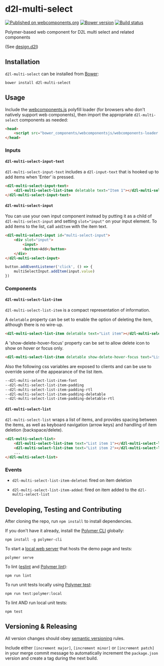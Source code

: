 # d2l-multi-select
[![Published on webcomponents.org](https://img.shields.io/badge/webcomponents.org-published-blue.svg)](https://www.webcomponents.org/element/BrightspaceUI/multi-select)
[![Bower version][bower-image]][bower-url]
[![Build status][ci-image]][ci-url]

Polymer-based web component for D2L multi select and related components

(See [design.d2l][design.d2l-url])

## Installation

`d2l-multi-select` can be installed from [Bower][bower-url]:
```shell
bower install d2l-multi-select
```

## Usage

Include the [webcomponents.js](http://webcomponents.org/polyfills/) polyfill loader (for browsers who don't natively support web components), then import the appropriate `d2l-multi-select` components as needed:

```html
<head>
	<script src="bower_components/webcomponentsjs/webcomponents-loader.js"></script>
</head>
```

### Inputs

#### `d2l-multi-select-input-text`

`d2l-multi-select-input-text` includes a `d2l-input-text` that is hooked up to add items when 'Enter' is pressed.

<!---
```
<custom-element-demo>
  <template>
    <script src="../webcomponentsjs/webcomponents-loader.js"></script>
    <link rel="import" href="../d2l-typography/d2l-typography.html">
    <link rel="import" href="d2l-multi-select-input-text.html">
    <link rel="import" href="d2l-multi-select-list-item.html">
    <custom-style include="d2l-typography">
      <style is="custom-style" include="d2l-typography"></style>
    </custom-style>
    <style>
      html {
        font-size: 20px;
        font-family: 'Lato', 'Lucida Sans Unicode', 'Lucida Grande', sans-serif;
      }
    </style>
    <next-code-block></next-code-block>
  </template>
</custom-element-demo>
```
-->
```html
<d2l-multi-select-input-text>
	<d2l-multi-select-list-item deletable text="Item 1"></d2l-multi-select-list-item>
</d2l-multi-select-input-text>
```

#### `d2l-multi-select-input`

You can use your own input component instead by putting it as a child of `d2l-multi-select-input` and setting `slot="input"` on your input element. To add items to the list, call `addItem` with the item text.

```html
<d2l-multi-select-input id="multi-select-input">
	<div slot="input">
		<input>
		<button>Add</button>
	</div>
</d2l-multi-select-input>
```

```js
button.addEventListener('click', () => {
	multiSelectInput.addItem(input.value)
})
```

### Components

#### `d2l-multi-select-list-item`

`d2l-multi-select-list-item` is a compact representation of information.

A `deletable` property can be set to enable the option of deleting the item, although there is no wire-up.
```html
<d2l-multi-select-list-item deletable text="List item"></d2l-multi-select-list-item>
```
A 'show-delete-hover-focus' property can be set to allow delete icon to show on hover or focus only.
```html
<d2l-multi-select-list-item deletable show-delete-hover-focus text="List item"></d2l-multi-select-list-item>
```
Also the following css variables are exposed to clients and can be use to override some of the appearance of the list item.
```html
--d2l-multi-select-list-item-font
--d2l-multi-select-list-item-padding
--d2l-multi-select-list-item-padding-rtl
--d2l-multi-select-list-item-padding-deletable
--d2l-multi-select-list-item-padding-deletable-rtl
```

#### `d2l-multi-select-list`

`d2l-multi-select-list` wraps a list of items, and provides spacing between the items, as well as keyboard navigation (arrow keys) and handling of item deletion (backspace/delete).
```html
<d2l-multi-select-list>
	<d2l-multi-select-list-item text="List item 1"></d2l-multi-select-list-item>
	<d2l-multi-select-list-item text="List item 2"></d2l-multi-select-list-item>
	...
</d2l-multi-select-list>
```

### Events

- `d2l-multi-select-list-item-deleted`: fired on item deletion

- `d2l-multi-select-list-item-added`: fired on item added to the `d2l-multi-select-list`

## Developing, Testing and Contributing

After cloning the repo, run `npm install` to install dependencies.

If you don't have it already, install the [Polymer CLI](https://www.polymer-project.org/3.0/docs/tools/polymer-cli) globally:

```shell
npm install -g polymer-cli
```

To start a [local web server](https://www.polymer-project.org/3.0/docs/tools/polymer-cli-commands#serve) that hosts the demo page and tests:

```shell
polymer serve
```

To lint ([eslint](http://eslint.org/) and [Polymer lint](https://www.polymer-project.org/3.0/docs/tools/polymer-cli-commands#lint)):

```shell
npm run lint
```

To run unit tests locally using [Polymer test](https://www.polymer-project.org/3.0/docs/tools/polymer-cli-commands#tests):

```shell
npm run test:polymer:local
```

To lint AND run local unit tests:

```shell
npm test
```

[bower-url]: http://bower.io/search/?q=d2l-multi-select
[bower-image]: https://badge.fury.io/bo/d2l-multi-select.svg
[ci-url]: https://travis-ci.com/BrightspaceUI/multi-select
[ci-image]: https://travis-ci.com/BrightspaceUI/multi-select.svg?branch=master
[design.d2l-url]: http://design.d2l/components/tags/

## Versioning & Releasing

All version changes should obey [semantic versioning](https://semver.org/) rules.

Include either `[increment major]`, `[increment minor]` or `[increment patch]` in your merge commit message to automatically increment the `package.json` version and create a tag during the next build.
